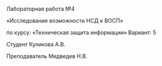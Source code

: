Лабораторная работа №4 
 
«Исследование возможности НСД к ВОСП» 
 
по курсу: 
«Техническая защита информации» 
Вариант: 5 

Студент Куликова А.В.    
         
Преподаватель Медведев Н.В. 
